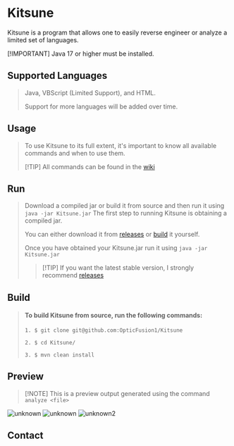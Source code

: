 # Kitsune
Kitsune is a program that allows one to easily reverse engineer or analyze a limited set of languages.

[!IMPORTANT] Java 17 or higher must be installed.

## Supported Languages
> Java, VBScript (Limited Support), and HTML.
> 
> Support for more languages will be added over time.

## Usage
>
> To use Kitsune to its full extent, it's important to know all available commands and when to use them. 
> 
> [!TIP] All commands can be found in the [wiki](https://github.com/OpticFusion1/Kitsune/wiki)  

## Run
> Download a compiled jar or build it from source and then run it using `java -jar Kitsune.jar`
> The first step to running Kitsune is obtaining a compiled jar.
>
> You can either download it from [releases](https://github.com/OpticFusion1/Kitsune/releases) or [build](#build) it yourself.
>
> Once you have obtained your Kitsune.jar run it using `java -jar Kitsune.jar`
> > [!TIP] If you want the latest stable version, I strongly recommend [releases](https://github.com/OpticFusion1/Kitsune/releases)

## Build
> #### To build Kitsune from source, run the following commands:
> ```
> 1. $ git clone git@github.com:OpticFusion1/Kitsune
> ```
> ```
> 2. $ cd Kitsune/
> ```
> ```
> 3. $ mvn clean install
> ```

## Preview

> [!NOTE] This is a preview output generated using the command `analyze <file>`

![unknown](https://user-images.githubusercontent.com/37254722/196303016-d5de5e7c-e16a-4caa-92a5-f34d0cc5baa5.png)
![unknown](https://user-images.githubusercontent.com/37254722/196303029-3f5719f7-20a2-47ba-ae71-7f50f3fe2add.png)
![unknown2](https://user-images.githubusercontent.com/37254722/196303030-6d7eec9a-94be-44a0-b01b-d65b4a846f76.png)

## Contact